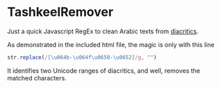 # TashkeelRemover

Just a quick Javascript RegEx to clean Arabic texts from [diacritics](https://en.wikipedia.org/wiki/Arabic_diacritics).

As demonstrated in the included html file, the magic is only with this line 

```javascript
str.replace(/[\u064b-\u064f\u0650-\u0652]/g, "")
```

It identifies two Unicode ranges of diacritics, and well, removes the matched characters.
